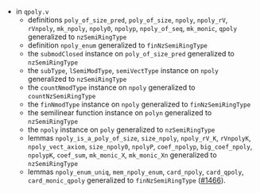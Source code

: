 - in `qpoly.v`
  + definitions `poly_of_size_pred`, `poly_of_size`, `npoly`,
    `npoly_rV`, `rVnpoly`, `mk_npoly`, `npoly0`, `npolyp`,
    `npoly_of_seq`, `mk_monic`, `qpoly` generalized to
    `nzSemiRingType`
  + definition `npoly_enum` generalized to `finNzSemiRingType`
  + the `submodClosed` instance on `poly_of_size_pred` generalized to
    `nzSemiRingType`
  + the `subType`, `lSemiModType`, `semiVectType` instance on `npoly`
    generalized to `nzSemiRingType`
  + the `countNmodType` instance on `npoly` generalized to
    `countNzSemiRingType`
  + the `finNmodType` instance on `npoly` generalized to
    `finNzSemiRingType`
  + the semilinear function instance on `polyn` generalized to
    `nzSemiRingType`
  + the `npoly` instance on `poly` generalized to `nzSemiRingType`
  + lemmas `npoly_is_a_poly_of_size`, `size_npoly`, `npoly_rV_K`,
    `rVnpolyK`, `npoly_vect_axiom`, `size_npoly0`, `npolyP`,
    `coef_npolyp`, `big_coef_npoly`, `npolypK`, `coef_sum`,
    `mk_monic_X`, `mk_monic_Xn` generalized to `nzSemiRingType`
  + lemmas `npoly_enum_uniq`, `mem_npoly_enum`, `card_npoly`,
    `card_qpoly`, `card_monic_qpoly` generalized to
    `finNzSemiRingType`
    ([#1466](https://github.com/math-comp/math-comp/pull/1466)).
